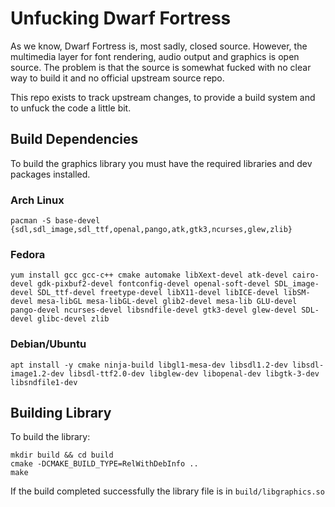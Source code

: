 Unfucking Dwarf Fortress
========================

As we know, Dwarf Fortress is, most sadly, closed source. However, the multimedia
layer for font rendering, audio output and graphics is open source. The problem
is that the source is somewhat fucked with no clear way to build it and no official
upstream source repo.

This repo exists to track upstream changes, to provide a build system and to unfuck
the code a little bit.

## Build Dependencies

To build the graphics library you must have the required libraries and
dev packages installed.

### Arch Linux

```pacman -S base-devel {sdl,sdl_image,sdl_ttf,openal,pango,atk,gtk3,ncurses,glew,zlib}```

### Fedora

```yum install gcc gcc-c++ cmake automake libXext-devel atk-devel cairo-devel gdk-pixbuf2-devel fontconfig-devel openal-soft-devel SDL_image-devel SDL_ttf-devel freetype-devel libX11-devel libICE-devel libSM-devel mesa-libGL mesa-libGL-devel glib2-devel mesa-lib GLU-devel pango-devel ncurses-devel libsndfile-devel gtk3-devel glew-devel SDL-devel glibc-devel zlib```

### Debian/Ubuntu

```apt install -y cmake ninja-build libgl1-mesa-dev libsdl1.2-dev libsdl-image1.2-dev libsdl-ttf2.0-dev libglew-dev libopenal-dev libgtk-3-dev libsndfile1-dev```

## Building Library

To build the library:

```
mkdir build && cd build
cmake -DCMAKE_BUILD_TYPE=RelWithDebInfo ..
make
```

If the build completed successfully the library file is in `build/libgraphics.so`

